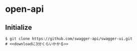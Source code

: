 # open-api

## Initialize
```
$ git clone https://github.com/swagger-api/swagger-ui.git 
# <<downloadに3分くらいかかる>>
```

